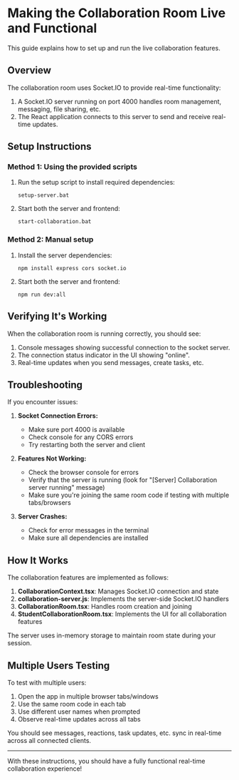 # Making the Collaboration Room Live and Functional

This guide explains how to set up and run the live collaboration features.

## Overview

The collaboration room uses Socket.IO to provide real-time functionality:

1. A Socket.IO server running on port 4000 handles room management, messaging, file sharing, etc.
2. The React application connects to this server to send and receive real-time updates.

## Setup Instructions

### Method 1: Using the provided scripts

1. Run the setup script to install required dependencies:
   ```
   setup-server.bat
   ```

2. Start both the server and frontend:
   ```
   start-collaboration.bat
   ```

### Method 2: Manual setup

1. Install the server dependencies:
   ```
   npm install express cors socket.io
   ```

2. Start both the server and frontend:
   ```
   npm run dev:all
   ```

## Verifying It's Working

When the collaboration room is running correctly, you should see:

1. Console messages showing successful connection to the socket server.
2. The connection status indicator in the UI showing "online".
3. Real-time updates when you send messages, create tasks, etc.

## Troubleshooting

If you encounter issues:

1. **Socket Connection Errors:**
   - Make sure port 4000 is available
   - Check console for any CORS errors
   - Try restarting both the server and client

2. **Features Not Working:**
   - Check the browser console for errors
   - Verify that the server is running (look for "[Server] Collaboration server running" message)
   - Make sure you're joining the same room code if testing with multiple tabs/browsers

3. **Server Crashes:**
   - Check for error messages in the terminal
   - Make sure all dependencies are installed

## How It Works

The collaboration features are implemented as follows:

1. **CollaborationContext.tsx**: Manages Socket.IO connection and state
2. **collaboration-server.js**: Implements the server-side Socket.IO handlers
3. **CollaborationRoom.tsx**: Handles room creation and joining
4. **StudentCollaborationRoom.tsx**: Implements the UI for all collaboration features

The server uses in-memory storage to maintain room state during your session.

## Multiple Users Testing

To test with multiple users:

1. Open the app in multiple browser tabs/windows
2. Use the same room code in each tab
3. Use different user names when prompted
4. Observe real-time updates across all tabs

You should see messages, reactions, task updates, etc. sync in real-time across all connected clients.

---

With these instructions, you should have a fully functional real-time collaboration experience! 